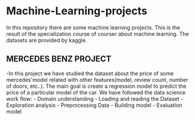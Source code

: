 # Machine-Learning-projects
In this repository there are some machine learning projects. This is the result of the specialization course of courser about machine learning. The datasets are provided by kaggle. 

## MERCEDES BENZ PROJECT
-In this project we have studied the dataset about the price of some mercedes'model related with other features(model, review count, number of doors, etc..). The main goal is create a regression model to predict the price of a particular model of the car. We have followed the data science work flow:
    - Domain understanding
    - Loading and reading the Dataset
    - Exploration analysis 
    - Preprocessing Data
    - Building model
    - Evaluation model

    
    
    
